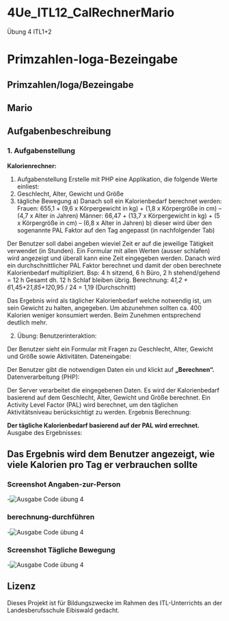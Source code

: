 # 4Ue_ITL12_CalRechnerMario
Übung 4 ITL1+2 
# Primzahlen-loga-Bezeingabe
Primzahlen/loga/Bezeingabe
-----



## Mario

## Aufgabenbeschreibung


### 1.	Aufgabenstellung
**Kalorienrechner:**
1.	Aufgabenstellung
Erstelle mit PHP eine Applikation, die folgende Werte einliest:
1.	Geschlecht, Alter, Gewicht und Größe
2.	tägliche Bewegung 
a)	Danach soll ein Kalorienbedarf berechnet werden:
Frauen: 655,1 + (9,6 x Körpergewicht in kg) + (1,8 x Körpergröße in cm) – (4,7 x Alter in Jahren)
Männer: 66,47 + (13,7 x Körpergewicht in kg) + (5 x Körpergröße in cm) – (6,8 x Alter in Jahren)
b)	dieser wird über den sogenannte PAL Faktor auf den Tag angepasst (in nachfolgender Tab)

Der Benutzer soll dabei angeben wieviel Zeit er auf die jeweilige Tätigkeit verwendet (in Stunden). Ein Formular mit allen Werten (ausser schlafen) wird angezeigt und überall kann eine Zeit eingegeben werden. Danach wird ein durchschnittlicher PAL Faktor berechnet und damit der oben berechnete Kalorienbedarf multipliziert.
Bsp: 4 h sitzend, 6 h Büro, 2 h stehend/gehend = 12 h Gesamt dh. 12 h Schlaf bleiben übrig. Berechnung: 4*1,2 + 6*1,45+2*1,85+12*0,95 / 24 = 1,19 (Durchschnitt)

Das Ergebnis wird als täglicher Kalorienbedarf welche notwendig ist, um sein Gewicht zu halten, angegeben.
Um abzunehmen sollten ca. 400 Kalorien weniger konsumiert werden. Beim Zunehmen entsprechend deutlich mehr.


2. Übung:
Benutzerinteraktion:

Der Benutzer sieht ein Formular mit Fragen zu Geschlecht, Alter, Gewicht und Größe sowie Aktivitäten.
Dateneingabe:

Der Benutzer gibt die notwendigen Daten ein und klickt auf **„Berechnen“.**
Datenverarbeitung (PHP):

Der Server verarbeitet die eingegebenen Daten.
Es wird der Kalorienbedarf basierend auf dem Geschlecht, Alter, Gewicht und Größe berechnet.
Ein Activity Level Factor (PAL) wird berechnet, um den täglichen Aktivitätsniveau berücksichtigt zu werden.
Ergebnis Berechnung:

**Der tägliche Kalorienbedarf basierend auf der PAL wird errechnet.**
Ausgabe des Ergebnisses:

Das Ergebnis wird dem Benutzer angezeigt, wie viele Kalorien pro Tag er verbrauchen sollte
-----------------------------------------------


### Screenshot Angaben-zur-Person
-![Ausgabe Code übung 4]()
### berechnung-durchführen
-![Ausgabe Code übung 4]()
### Screenshot Tägliche Bewegung
-![Ausgabe Code übung 4]()

## Lizenz
Dieses Projekt ist für Bildungszwecke im Rahmen des ITL-Unterrichts an der Landesberufsschule Eibiswald gedacht.
